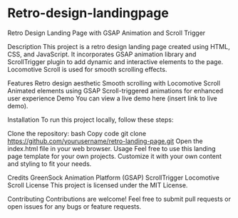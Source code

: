 # Retro-design-landingpage

Retro Design Landing Page with GSAP Animation and Scroll Trigger

Description
This project is a retro design landing page created using HTML, CSS, and JavaScript. It incorporates GSAP animation library and ScrollTrigger plugin to add dynamic and interactive elements to the page. Locomotive Scroll is used for smooth scrolling effects.

Features
Retro design aesthetic
Smooth scrolling with Locomotive Scroll
Animated elements using GSAP
Scroll-triggered animations for enhanced user experience
Demo
You can view a live demo here (insert link to live demo).

Installation
To run this project locally, follow these steps:

Clone the repository:
bash
Copy code
git clone https://github.com/yourusername/retro-landing-page.git
Open the index.html file in your web browser.
Usage
Feel free to use this landing page template for your own projects. Customize it with your own content and styling to fit your needs.

Credits
GreenSock Animation Platform (GSAP)
ScrollTrigger
Locomotive Scroll
License
This project is licensed under the MIT License.

Contributing
Contributions are welcome! Feel free to submit pull requests or open issues for any bugs or feature requests.

